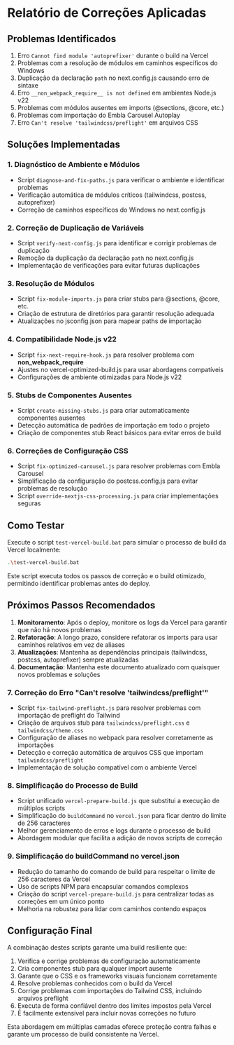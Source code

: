 # Relatório de Correções Aplicadas

## Problemas Identificados

1. Erro `Cannot find module 'autoprefixer'` durante o build na Vercel
2. Problemas com a resolução de módulos em caminhos específicos do Windows
3. Duplicação da declaração `path` no next.config.js causando erro de sintaxe
4. Erro `__non_webpack_require__ is not defined` em ambientes Node.js v22
5. Problemas com módulos ausentes em imports (@sections, @core, etc.)
6. Problemas com importação do Embla Carousel Autoplay
7. Erro `Can't resolve 'tailwindcss/preflight'` em arquivos CSS

## Soluções Implementadas

### 1. Diagnóstico de Ambiente e Módulos
- Script `diagnose-and-fix-paths.js` para verificar o ambiente e identificar problemas
- Verificação automática de módulos críticos (tailwindcss, postcss, autoprefixer)
- Correção de caminhos específicos do Windows no next.config.js

### 2. Correção de Duplicação de Variáveis
- Script `verify-next-config.js` para identificar e corrigir problemas de duplicação
- Remoção da duplicação da declaração `path` no next.config.js
- Implementação de verificações para evitar futuras duplicações

### 3. Resolução de Módulos
- Script `fix-module-imports.js` para criar stubs para @sections, @core, etc.
- Criação de estrutura de diretórios para garantir resolução adequada
- Atualizações no jsconfig.json para mapear paths de importação

### 4. Compatibilidade Node.js v22
- Script `fix-next-require-hook.js` para resolver problema com __non_webpack_require__
- Ajustes no vercel-optimized-build.js para usar abordagens compatíveis
- Configurações de ambiente otimizadas para Node.js v22

### 5. Stubs de Componentes Ausentes
- Script `create-missing-stubs.js` para criar automaticamente componentes ausentes
- Detecção automática de padrões de importação em todo o projeto
- Criação de componentes stub React básicos para evitar erros de build

### 6. Correções de Configuração CSS
- Script `fix-optimized-carousel.js` para resolver problemas com Embla Carousel
- Simplificação da configuração do postcss.config.js para evitar problemas de resolução
- Script `override-nextjs-css-processing.js` para criar implementações seguras

## Como Testar

Execute o script `test-vercel-build.bat` para simular o processo de build da Vercel localmente:

```bash
.\test-vercel-build.bat
```

Este script executa todos os passos de correção e o build otimizado, permitindo identificar problemas antes do deploy.

## Próximos Passos Recomendados

1. **Monitoramento**: Após o deploy, monitore os logs da Vercel para garantir que não há novos problemas
2. **Refatoração**: A longo prazo, considere refatorar os imports para usar caminhos relativos em vez de aliases
3. **Atualizações**: Mantenha as dependências principais (tailwindcss, postcss, autoprefixer) sempre atualizadas
4. **Documentação**: Mantenha este documento atualizado com quaisquer novos problemas e soluções

### 7. Correção do Erro "Can't resolve 'tailwindcss/preflight'"
- Script `fix-tailwind-preflight.js` para resolver problemas com importação de preflight do Tailwind
- Criação de arquivos stub para `tailwindcss/preflight.css` e `tailwindcss/theme.css`
- Configuração de aliases no webpack para resolver corretamente as importações
- Detecção e correção automática de arquivos CSS que importam `tailwindcss/preflight`
- Implementação de solução compatível com o ambiente Vercel

### 8. Simplificação do Processo de Build
- Script unificado `vercel-prepare-build.js` que substitui a execução de múltiplos scripts
- Simplificação do `buildCommand` no `vercel.json` para ficar dentro do limite de 256 caracteres
- Melhor gerenciamento de erros e logs durante o processo de build
- Abordagem modular que facilita a adição de novos scripts de correção

### 9. Simplificação do buildCommand no vercel.json
- Redução do tamanho do comando de build para respeitar o limite de 256 caracteres da Vercel
- Uso de scripts NPM para encapsular comandos complexos
- Criação do script `vercel-prepare-build.js` para centralizar todas as correções em um único ponto
- Melhoria na robustez para lidar com caminhos contendo espaços

## Configuração Final

A combinação destes scripts garante uma build resiliente que:

1. Verifica e corrige problemas de configuração automaticamente
2. Cria componentes stub para qualquer import ausente
3. Garante que o CSS e os frameworks visuais funcionam corretamente
4. Resolve problemas conhecidos com o build da Vercel
5. Corrige problemas com importações do Tailwind CSS, incluindo arquivos preflight
6. Executa de forma confiável dentro dos limites impostos pela Vercel
7. É facilmente extensível para incluir novas correções no futuro

Esta abordagem em múltiplas camadas oferece proteção contra falhas e garante um processo de build consistente na Vercel.
